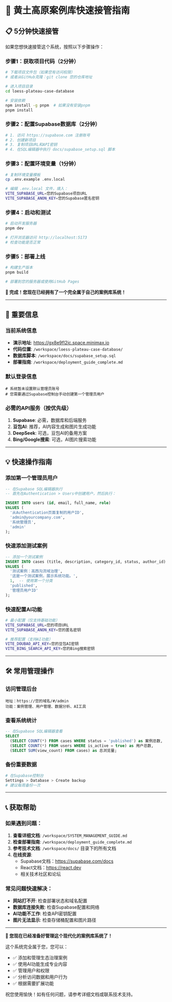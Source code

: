 # 🚀 黄土高原案例库快速接管指南

## 📋 5分钟快速接管

如果您想快速接管这个系统，按照以下步骤操作：

### 步骤1：获取项目代码（2分钟）
```bash
# 下载项目文件包（如果您有访问权限）
# 或者从GitHub克隆：git clone 您的仓库地址

# 进入项目目录
cd loess-plateau-case-database

# 安装依赖
npm install -g pnpm  # 如果没有安装pnpm
pnpm install
```

### 步骤2：配置Supabase数据库（2分钟）
```bash
# 1. 访问 https://supabase.com 注册账号
# 2. 创建新项目
# 3. 复制项目URL和API密钥
# 4. 在SQL编辑器中执行 docs/supabase_setup.sql 脚本
```

### 步骤3：配置环境变量（1分钟）
```bash
# 复制环境变量模板
cp .env.example .env.local

# 编辑 .env.local 文件，填入：
VITE_SUPABASE_URL=您的Supabase项目URL
VITE_SUPABASE_ANON_KEY=您的Supabase匿名密钥
```

### 步骤4：启动和测试
```bash
# 启动开发服务器
pnpm dev

# 打开浏览器访问 http://localhost:5173
# 检查功能是否正常
```

### 步骤5：部署上线
```bash
# 构建生产版本
pnpm build

# 部署到您的服务器或使用GitHub Pages
```

**🎉 完成！您现在已经拥有了一个完全属于自己的案例库系统！**

---

## 🔑 重要信息

### 当前系统信息
- **演示地址**: https://gx8e9fl2ic.space.minimax.io
- **代码位置**: `/workspace/loess-plateau-case-database/`
- **数据库脚本**: `/workspace/docs/supabase_setup.sql`
- **部署指南**: `/workspace/deployment_guide_complete.md`

### 默认登录信息
```
# 系统暂未设置默认管理员账号
# 您需要通过Supabase控制台手动创建第一个管理员用户
```

### 必需的API服务（按优先级）
1. **Supabase**: 必需，数据库和后端服务
2. **豆包AI**: 推荐，AI内容生成和图片生成功能
3. **DeepSeek**: 可选，豆包AI的备用方案
4. **Bing/Google搜索**: 可选，AI图片搜索功能

---

## 💡 快速操作指南

### 添加第一个管理员用户
```sql
-- 在Supabase SQL编辑器执行
-- 首先在Authentication > Users中创建用户，然后执行：

INSERT INTO users (id, email, full_name, role)
VALUES (
  '从Authentication页面复制的用户ID',
  'admin@yourcompany.com',
  '系统管理员',
  'admin'
);
```

### 快速添加测试案例
```sql
-- 添加一个测试案例
INSERT INTO cases (title, description, category_id, status, author_id)
VALUES (
  '测试案例：高西沟流域治理',
  '这是一个测试案例，展示系统功能。',
  1,  -- 使用第一个分类
  'published',
  '管理员用户ID'
);
```

### 快速配置AI功能
```bash
# 最小配置（仅支持基础功能）
VITE_SUPABASE_URL=您的项目URL
VITE_SUPABASE_ANON_KEY=您的匿名密钥

# 推荐配置（支持AI功能）
VITE_DOUBAO_API_KEY=您的豆包AI密钥
VITE_BING_SEARCH_API_KEY=您的Bing搜索密钥
```

---

## 🛠️ 常用管理操作

### 访问管理后台
```
地址：https://您的域名/#/admin
功能：案例管理、用户管理、数据分析、AI工具
```

### 查看系统统计
```sql
-- 在Supabase SQL编辑器查看
SELECT 
  (SELECT COUNT(*) FROM cases WHERE status = 'published') as 案例总数,
  (SELECT COUNT(*) FROM users WHERE is_active = true) as 用户总数,
  (SELECT SUM(view_count) FROM cases) as 总浏览量;
```

### 备份重要数据
```bash
# 在Supabase控制台
Settings > Database > Create backup
# 建议每周备份一次
```

---

## 📞 获取帮助

### 如果遇到问题：
1. **查看详细文档**: `/workspace/SYSTEM_MANAGEMENT_GUIDE.md`
2. **检查部署指南**: `/workspace/deployment_guide_complete.md`
3. **参考技术文档**: `/workspace/docs/` 目录下的所有文档
4. **在线资源**: 
   - Supabase文档：https://supabase.com/docs
   - React文档：https://react.dev
   - 相关技术社区和论坛

### 常见问题快速解决：
- **网站打不开**: 检查部署状态和域名配置
- **数据库连接失败**: 检查Supabase配置和网络
- **AI功能不工作**: 检查API密钥配置
- **图片无法显示**: 检查存储桶配置和图片路径

---

**💪 您现在已经准备好管理这个现代化的案例库系统了！**

这个系统完全属于您，您可以：
- ✅ 添加和管理生态治理案例
- ✅ 使用AI功能生成专业内容
- ✅ 管理用户和权限
- ✅ 分析访问数据和用户行为
- ✅ 根据需要扩展功能

祝您使用愉快！如有任何问题，请参考详细文档或联系技术支持。
